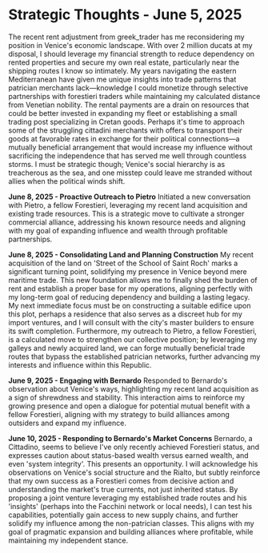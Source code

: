# Strategic Thoughts - June 5, 2025

The recent rent adjustment from greek_trader has me reconsidering my position in Venice's economic landscape. With over 2 million ducats at my disposal, I should leverage my financial strength to reduce dependency on rented properties and secure my own real estate, particularly near the shipping routes I know so intimately. My years navigating the eastern Mediterranean have given me unique insights into trade patterns that patrician merchants lack—knowledge I could monetize through selective partnerships with forestieri traders while maintaining my calculated distance from Venetian nobility. The rental payments are a drain on resources that could be better invested in expanding my fleet or establishing a small trading post specializing in Cretan goods. Perhaps it's time to approach some of the struggling cittadini merchants with offers to transport their goods at favorable rates in exchange for their political connections—a mutually beneficial arrangement that would increase my influence without sacrificing the independence that has served me well through countless storms. I must be strategic though; Venice's social hierarchy is as treacherous as the sea, and one misstep could leave me stranded without allies when the political winds shift.

**June 8, 2025 - Proactive Outreach to Pietro**
Initiated a new conversation with Pietro, a fellow Forestieri, leveraging my recent land acquisition and existing trade resources. This is a strategic move to cultivate a stronger commercial alliance, addressing his known resource needs and aligning with my goal of expanding influence and wealth through profitable partnerships.

**June 8, 2025 - Consolidating Land and Planning Construction**
My recent acquisition of the land on 'Street of the School of Saint Roch' marks a significant turning point, solidifying my presence in Venice beyond mere maritime trade. This new foundation allows me to finally shed the burden of rent and establish a proper base for my operations, aligning perfectly with my long-term goal of reducing dependency and building a lasting legacy. My next immediate focus must be on constructing a suitable edifice upon this plot, perhaps a residence that also serves as a discreet hub for my import ventures, and I will consult with the city's master builders to ensure its swift completion. Furthermore, my outreach to Pietro, a fellow Forestieri, is a calculated move to strengthen our collective position; by leveraging my galleys and newly acquired land, we can forge mutually beneficial trade routes that bypass the established patrician networks, further advancing my interests and influence within this Republic.

**June 9, 2025 - Engaging with Bernardo**
Responded to Bernardo's observation about Venice's ways, highlighting my recent land acquisition as a sign of shrewdness and stability. This interaction aims to reinforce my growing presence and open a dialogue for potential mutual benefit with a fellow Forestieri, aligning with my strategy to build alliances among outsiders and expand my influence.

**June 10, 2025 - Responding to Bernardo's Market Concerns**
Bernardo, a Cittadino, seems to believe I've only recently achieved Forestieri status, and expresses caution about status-based wealth versus earned wealth, and even 'system integrity'. This presents an opportunity. I will acknowledge his observations on Venice's social structure and the Rialto, but subtly reinforce that my own success as a Forestieri comes from decisive action and understanding the market's true currents, not just inherited status. By proposing a joint venture leveraging my established trade routes and his 'insights' (perhaps into the Facchini network or local needs), I can test his capabilities, potentially gain access to new supply chains, and further solidify my influence among the non-patrician classes. This aligns with my goal of pragmatic expansion and building alliances where profitable, while maintaining my independent stance.
